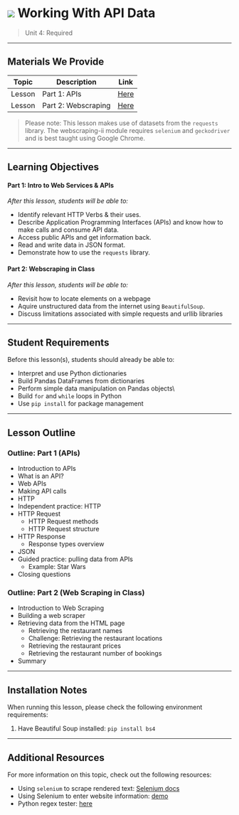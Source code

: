 # ![](https://ga-dash.s3.amazonaws.com/production/assets/logo-9f88ae6c9c3871690e33280fcf557f33.png) Working With API Data

> Unit 4: Required

---

## Materials We Provide

| Topic | Description | Link |
| --- | --- | --- |
| Lesson | Part 1: APIs | [Here](./api-scraping.ipynb) |
| Lesson | Part 2: Webscraping | [Here](./webscraping.ipynb) |

> Please note: This lesson makes use of datasets from the `requests` library. The webscraping-ii module requires `selenium` and `geckodriver` and is best taught using Google Chrome.

---

## Learning Objectives

#### Part 1: Intro to Web Services & APIs
_After this lesson, students will be able to:_
- Identify relevant HTTP Verbs & their uses.
- Describe Application Programming Interfaces (APIs) and know how to make calls and consume API data.
- Access public APIs and get information back.
- Read and write data in JSON format.
- Demonstrate how to use the `requests` library.

#### Part 2: Webscraping in Class
_After this lesson, students will be able to:_
- Revisit how to locate elements on a webpage
- Aquire unstructured data from the internet using `BeautifulSoup`.
- Discuss limitations associated with simple requests and urllib libraries

---

## Student Requirements

Before this lesson(s), students should already be able to:
- Interpret and use Python dictionaries
- Build Pandas DataFrames from dictionaries
- Perform simple data manipulation on Pandas objects\
- Build `for` and `while` loops in Python
- Use `pip install` for package management

---

## Lesson Outline

### Outline: Part 1 (APIs)

- Introduction to APIs
- What is an API?
- Web APIs
- Making API calls
- HTTP
- Independent practice: HTTP
- HTTP Request
    - HTTP Request methods
    - HTTP Request structure
- HTTP Response
    - Response types overview
- JSON
- Guided practice: pulling data from APIs
    - Example: Star Wars
- Closing questions


### Outline: Part 2 (Web Scraping in Class)

- Introduction to Web Scraping
- Building a web scraper
- Retrieving data from the HTML page
    - Retrieving the restaurant names
    - Challenge: Retrieving the restaurant locations
    - Retrieving the restaurant prices
    - Retrieving the restaurant number of bookings
- Summary

---

## Installation Notes

When running this lesson, please check the following environment requirements:
1. Have Beautiful Soup installed: ```pip install bs4```

---

## Additional Resources

For more information on this topic, check out the following resources:

- Using `selenium` to scrape rendered text: [Selenium docs](http://selenium-python.readthedocs.io/locating-elements.html#locating-elements)
- Using Selenium to enter website information: [demo](http://thiagomarzagao.com/2013/11/12/webscraping-with-selenium-part-1/)
- Python regex tester: [here](http://pythex.org/)
